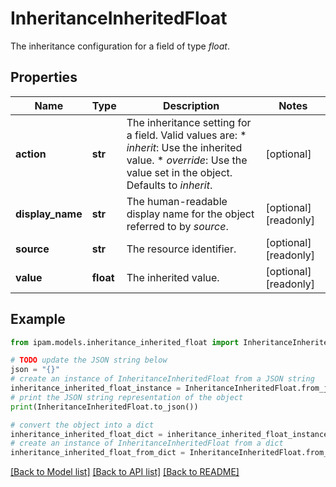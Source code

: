 # InheritanceInheritedFloat

The inheritance configuration for a field of type _float_.

## Properties

Name | Type | Description | Notes
------------ | ------------- | ------------- | -------------
**action** | **str** | The inheritance setting for a field.  Valid values are: * _inherit_: Use the inherited value. * _override_: Use the value set in the object.  Defaults to _inherit_. | [optional] 
**display_name** | **str** | The human-readable display name for the object referred to by _source_. | [optional] [readonly] 
**source** | **str** | The resource identifier. | [optional] [readonly] 
**value** | **float** | The inherited value. | [optional] [readonly] 

## Example

```python
from ipam.models.inheritance_inherited_float import InheritanceInheritedFloat

# TODO update the JSON string below
json = "{}"
# create an instance of InheritanceInheritedFloat from a JSON string
inheritance_inherited_float_instance = InheritanceInheritedFloat.from_json(json)
# print the JSON string representation of the object
print(InheritanceInheritedFloat.to_json())

# convert the object into a dict
inheritance_inherited_float_dict = inheritance_inherited_float_instance.to_dict()
# create an instance of InheritanceInheritedFloat from a dict
inheritance_inherited_float_from_dict = InheritanceInheritedFloat.from_dict(inheritance_inherited_float_dict)
```
[[Back to Model list]](../README.md#documentation-for-models) [[Back to API list]](../README.md#documentation-for-api-endpoints) [[Back to README]](../README.md)


